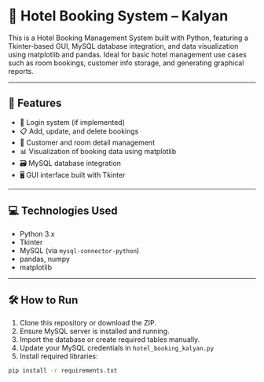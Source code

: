 # 🏨 Hotel Booking System – Kalyan

This is a Hotel Booking Management System built with Python, featuring a Tkinter-based GUI, MySQL database integration, and data visualization using matplotlib and pandas. Ideal for basic hotel management use cases such as room bookings, customer info storage, and generating graphical reports.

---

## 🚀 Features

- 🔐 Login system (if implemented)
- 📋 Add, update, and delete bookings
- 🧾 Customer and room detail management
- 📊 Visualization of booking data using matplotlib
- 🗃️ MySQL database integration
- 🖥️ GUI interface built with Tkinter

---

## 💻 Technologies Used

- Python 3.x
- Tkinter
- MySQL (via `mysql-connector-python`)
- pandas, numpy
- matplotlib

---

## 🛠️ How to Run

1. Clone this repository or download the ZIP.
2. Ensure MySQL server is installed and running.
3. Import the database or create required tables manually.
4. Update your MySQL credentials in `hotel_booking_kalyan.py`
5. Install required libraries:

```bash
pip install -r requirements.txt
